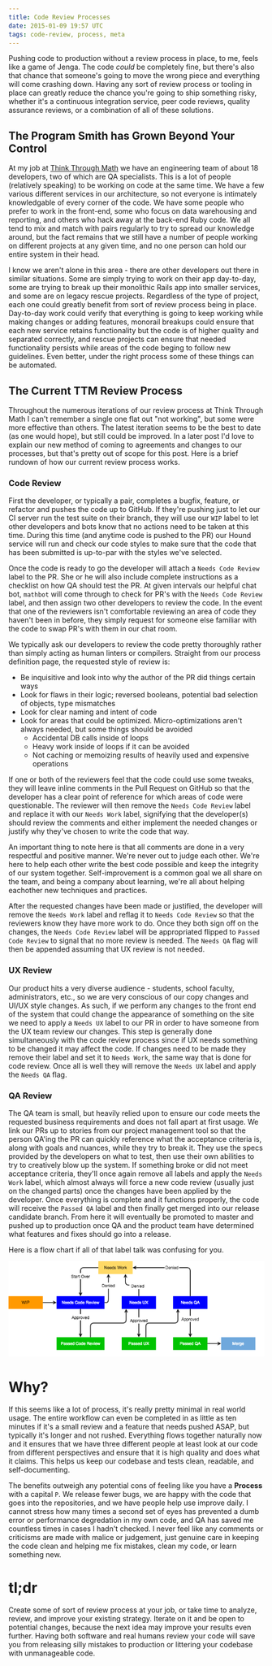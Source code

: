 ```yaml
---
title: Code Review Processes
date: 2015-01-09 19:57 UTC
tags: code-review, process, meta
---
```


Pushing code to production without a review process in place, to me, feels like a game of Jenga.  The code *could* be completely fine, but there's also that chance that someone's going to move the wrong piece and everything will come crashing down.  Having any sort of review process or tooling in place can greatly reduce the chance you're going to ship something risky, whether it's a continuous integration service, peer code reviews, quality assurance reviews, or a combination of all of these solutions.

## The Program Smith has Grown Beyond Your Control

At my job at [Think Through Math](http://thinkthroughmath.com) we have an engineering team of about 18 developers, two of which are QA specialists.  This is a lot of people (relatively speaking) to be working on code at the same time.  We have a few various different services in our architecture, so not everyone is intimately knowledgable of every corner of the code.  We have some people who prefer to work in the front-end, some who focus on data warehousing and reporting, and others who hack away at the back-end Ruby code.  We all tend to mix and match with pairs regularly to try to spread our knowledge around, but the fact remains that we still have a number of people working on different projects at any given time, and no one person can hold our entire system in their head.

I know we aren't alone in this area - there are other developers out there in similar situations.  Some are simply trying to work on their app day-to-day, some are trying to break up their monolithic Rails app into smaller services, and some are on legacy rescue projects.  Regardless of the type of project, each one could greatly benefit from sort of review process being in place.  Day-to-day work could verify that everything is going to keep working while making changes or adding features, monorail breakups could ensure that each new service retains functionality but the code is of higher quality and separated correctly, and rescue projects can ensure that needed functionality persists while areas of the code beging to follow new guidelines.  Even better, under the right process some of these things can be automated.

## The Current TTM Review Process

Throughout the numerous iterations of our review process at Think Through Math I can't remember a single one flat out "not working", but some were more effective than others.  The latest iteration seems to be the best to date (as one would hope), but still could be improved.  In a later post I'd love to explain our new method of coming to agreements and changes to our processes, but that's pretty out of scope for this post.  Here is a brief rundown of how our current review process works.

### Code Review

First the developer, or typically a pair, completes a bugfix, feature, or refactor and pushes the code up to GitHub.  If they're pushing just to let our CI server run the test suite on their branch, they will use our `WIP` label to let other developers and bots know that no actions need to be taken at this time.  During this time (and anytime code is pushed to the PR) our Hound service will run and check our code styles to make sure that the code that has been submitted is up-to-par with the styles we've selected.

Once the code is ready to go the developer will attach a `Needs Code Review` label to the PR. She or he will also include complete instructions as a checklist on how QA should test the PR.  At given intervals our helpful chat bot, `mathbot` will come through to check for PR's with the `Needs Code Review` label, and then assign two other developers to review the code.  In the event that one of the reviewers isn't comfortable reviewing an area of code they haven't been in before, they simply request for someone else familiar with the code to swap PR's with them in our chat room.

We typically ask our developers to review the code pretty thoroughly rather than simply acting as human linters or compilers. Straight from our process definition page, the requested style of review is:

- Be inquisitive and look into why the author of the PR did things certain ways
- Look for flaws in their logic; reversed booleans, potential bad selection of objects, type mismatches
- Look for clear naming and intent of code
- Look for areas that could be optimized.  Micro-optimizations aren't always needed, but some things should be avoided
  - Accidental DB calls inside of loops
  - Heavy work inside of loops if it can be avoided
  - Not caching or memoizing results of heavily used and expensive operations

If one or both of the reviewers feel that the code could use some tweaks, they will leave inline comments in the Pull Request on GitHub so that the developer has a clear point of reference for which areas of code were questionable.  The reviewer will then remove the `Needs Code Review` label and replace it with our `Needs Work` label, signifying that the developer(s) should review the comments and either implement the needed changes or justify why they've chosen to write the code that way.

An important thing to note here is that all comments are done in a very respectful and positive manner.  We're never out to judge each other.  We're here to help each other write the best code possible and keep the integrity of our system together.  Self-improvement is a common goal we all share on the team, and being a company about learning, we're all about helping eachother new techniques and practices.

After the requested changes have been made or justified, the developer will remove the `Needs Work` label and reflag it to `Needs Code Review` so that the reviewers know they have more work to do.  Once they both sign off on the changes, the `Needs Code Review` label will be appropriated flipped to `Passed Code Review` to signal that no more review is needed. The `Needs QA` flag will then be appended assuming that UX review is not needed.

### UX Review

Our product hits a very diverse audience - students, school faculty, administrators, etc., so we are very conscious of our copy changes and UI/UX style changes.  As such, if we perform any changes to the front end of the system that could change the appearance of something on the site we need to apply a `Needs UX` label to our PR in order to have someone from the UX team review our changes.  This step is generally done simultaneously with the code review process since if UX needs something to be changed it may affect the code.  If changes need to be made they remove their label and set it to `Needs Work`, the same way that is done for code review.  Once all is well they will remove the `Needs UX` label and apply the `Needs QA` flag.

### QA Review

The QA team is small, but heavily relied upon to ensure our code meets the requested business requirements and does not fall apart at first usage.  We link our PRs up to stories from our project management tool so that the person QA'ing the PR can quickly reference what the acceptance criteria is, along with goals and nuances, while they try to break it.  They use the specs provided by the developers on what to test, then use their own abilities to try to creatively blow up the system.  If something broke or did not meet acceptance criteria, they'll once again remove all labels and apply the `Needs Work` label, which almost always will force a new code review (usually just on the changed parts) once the changes have been applied by the developer.  Once everything is complete and it functions properly, the code will receive the `Passed QA` label and then finally get merged into our release candidate branch.  From here it will eventually be promoted to master and pushed up to production once QA and the product team have determined what features and fixes should go into a release.

Here is a flow chart if all of that label talk was confusing for you.

![Review Process Flow Chart](code-review-processes/ttm-flow.png)

# Why?

If this seems like a lot of process, it's really pretty minimal in real world usage.  The entire workflow can even be completed in as little as ten minutes if it's a small review and a feature that needs pushed ASAP, but typically it's longer and not rushed.  Everything flows together naturally now and it ensures that we have three different people at least look at our code from different perspectives and ensure that it is high quality and does what it claims.  This helps us keep our codebase and tests clean, readable, and self-documenting.

The benefits outweigh any potential cons of feeling like you have a **Process** with a capital `P`.  We release fewer bugs, we are happy with the code that goes into the repositories, and we have people help use improve daily.  I cannot stress how many times a second set of eyes has prevented a dumb error or performance degredation in my own code, and QA has saved me countless times in cases I hadn't checked.  I never feel like any comments or criticisms are made with malice or judgement, just genuine care in keeping the code clean and helping me fix mistakes, clean my code, or learn something new.

# tl;dr

Create some of sort of review process at your job, or take time to analyze, review, and improve your existing strategy.  Iterate on it and be open to potential changes, because the next idea may improve your results even further.  Having both software and real humans review your code will save you from releasing silly mistakes to production or littering your codebase with unmanageable code.
